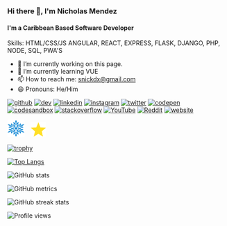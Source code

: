 ### Hi there 👋, I'm Nicholas Mendez
#### I'm a Caribbean Based Software Developer

Skills: HTML/CSS/JS ANGULAR, REACT, EXPRESS, FLASK, DJANGO, PHP, NODE, SQL, PWA'S

- 🔭 I’m currently working on this page. 
- 🌱 I’m currently learning VUE 
- 📫 How to reach me: snickdx@gmail.com 
- 😄 Pronouns: He/Him 


[<img src='https://cdn.jsdelivr.net/npm/simple-icons@3.0.1/icons/github.svg' alt='github' height='40'>](https://github.com/snickdx)  [<img src='https://cdn.jsdelivr.net/npm/simple-icons@3.0.1/icons/dev-dot-to.svg' alt='dev' height='40'>](https://dev.to/snickdx)  [<img src='https://cdn.jsdelivr.net/npm/simple-icons@3.0.1/icons/linkedin.svg' alt='linkedin' height='40'>](https://www.linkedin.com/in/snickdx/)  [<img src='https://cdn.jsdelivr.net/npm/simple-icons@3.0.1/icons/instagram.svg' alt='instagram' height='40'>](https://www.instagram.com/snickdx/)  [<img src='https://cdn.jsdelivr.net/npm/simple-icons@3.0.1/icons/twitter.svg' alt='twitter' height='40'>](https://twitter.com/snickdx)  [<img src='https://cdn.jsdelivr.net/npm/simple-icons@3.0.1/icons/codepen.svg' alt='codepen' height='40'>](https://codepen.io/snickdx)  [<img src='https://cdn.jsdelivr.net/npm/simple-icons@3.0.1/icons/codesandbox.svg' alt='codesandbox' height='40'>](https://codesandbox.io/u/snickdx)  [<img src='https://cdn.jsdelivr.net/npm/simple-icons@3.0.1/icons/stackoverflow.svg' alt='stackoverflow' height='40'>](https://stackoverflow.com/users/snickdx)  [<img src='https://cdn.jsdelivr.net/npm/simple-icons@3.0.1/icons/youtube.svg' alt='YouTube' height='40'>](https://www.youtube.com/channel/snickdx)  [<img src='https://cdn.jsdelivr.net/npm/simple-icons@3.0.1/icons/reddit.svg' alt='Reddit' height='40'>](https://www.reddit.com/user/snickdx)  [<img src='https://cdn.jsdelivr.net/npm/simple-icons@3.0.1/icons/icloud.svg' alt='website' height='40'>](https://nicholasmendez.dev)  

<a href='https://archiveprogram.github.com/'><img src='https://raw.githubusercontent.com/acervenky/animated-github-badges/master/assets/acbadge.gif' width='40' height='40'></a> <a href='https://stars.github.com/'><img src='https://raw.githubusercontent.com/acervenky/animated-github-badges/master/assets/starbadge.gif' width='35' height='35'></a> 

[![trophy](https://github-profile-trophy.vercel.app/?username=snickdx)](https://github.com/ryo-ma/github-profile-trophy)

[![Top Langs](https://github-readme-stats.vercel.app/api/top-langs/?username=snickdx)](https://github.com/anuraghazra/github-readme-stats)

![GitHub stats](https://github-readme-stats.vercel.app/api?username=snickdx&show_icons=true&count_private=true)  

![GitHub metrics](https://metrics.lecoq.io/snickdx)  

![GitHub streak stats](https://github-readme-streak-stats.herokuapp.com/?user=snickdx)  

![Profile views](https://gpvc.arturio.dev/snickdx)  

